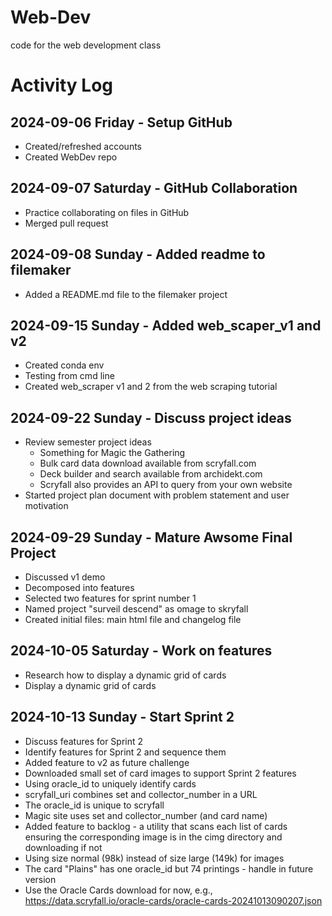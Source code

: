# Web-Dev
code for the web development class

# Activity Log

## 2024-09-06 Friday - Setup GitHub
* Created/refreshed accounts
* Created WebDev repo

## 2024-09-07 Saturday - GitHub Collaboration
* Practice collaborating on files in GitHub
* Merged pull request

## 2024-09-08 Sunday - Added readme to filemaker
* Added a README.md file to the filemaker project

## 2024-09-15 Sunday - Added web_scaper_v1 and v2
* Created conda env
* Testing from cmd line
* Created web_scraper v1 and 2 from the web scraping tutorial

## 2024-09-22 Sunday - Discuss project ideas
* Review semester project ideas
  * Something for Magic the Gathering
  * Bulk card data download available from scryfall.com
  * Deck builder and search available from archidekt.com
  * Scryfall also provides an API to query from your own website
* Started project plan document with problem statement and user motivation

## 2024-09-29 Sunday - Mature Awsome Final Project
* Discussed v1 demo
* Decomposed into features
* Selected two features for sprint number 1
* Named project "surveil descend" as omage to skryfall
* Created initial files: main html file and changelog file

## 2024-10-05 Saturday - Work on features
* Research how to display a dynamic grid of cards
* Display a dynamic grid of cards

## 2024-10-13 Sunday - Start Sprint 2
* Discuss features for Sprint 2
* Identify features for Sprint 2 and sequence them
* Added feature to v2 as future challenge
* Downloaded small set of card images to support Sprint 2 features
* Using oracle_id to uniquely identify cards
* scryfall_uri combines set and collector_number in a URL
* The oracle_id is unique to scryfall
* Magic site uses set and collector_number (and card name)
* Added feature to backlog - a utility that scans each list of cards ensuring the corresponding image is in the cimg directory and downloading if not
* Using size normal (98k) instead of size large (149k) for images
* The card "Plains" has one oracle_id but 74 printings - handle in future version
* Use the Oracle Cards download for now, e.g., https://data.scryfall.io/oracle-cards/oracle-cards-20241013090207.json